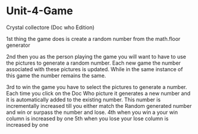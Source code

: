 # Unit-4-Game

Crystal collectore (Doc who Edition)

1st thing the game does is create a random number from the math.floor generator 

2nd then you as the person playing the game you will want to have to use the pictures to generate a random number. Each new game the number associated with these pictures is updated. While in the same instance of this game the number remains the same. 

3rd to win the game you have to select the pictures to generate a number. Each time you click on the Doc Who picture it generates a new number and it is automatically added to the existing number.  This number is incrementally increased till you either match the Random generated number and win or surpass the number and lose.
4th when you win a your win column is increased by one
5th when you lose your lose column is increased by one
